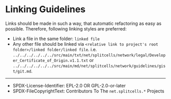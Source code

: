 # Linking Guidelines
Links should be made in such a way,
that automatic refactoring as easy as possible.
Therefore, following linking styles are preferred:
* Link a file in the same folder: `linked file`
* Any other file should be linked via `<relative link to project's root folder>/linked folder/linked file`.
  i.e. `../../../../../../src/main/txt/net/splitcells/network/legal/Developer_Certificate_of_Origin.v1.1.txt`
  or `../../../../../../src/main/md/net/splitcells/network/guidelines/gist/git.md`.

----
* SPDX-License-Identifier: EPL-2.0 OR GPL-2.0-or-later
* SPDX-FileCopyrightText: Contributors To The `net.splitcells.*` Projects